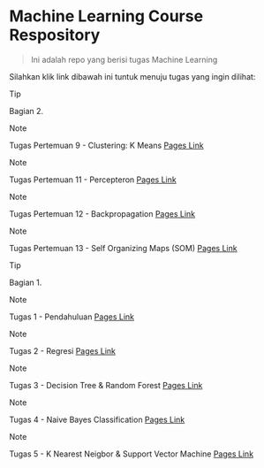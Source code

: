 # Machine Learning Course Respository
> Ini adalah repo yang berisi tugas Machine Learning

Silahkan klik link dibawah ini tuntuk menuju tugas yang ingin dilihat:

> [!TIP]
> Bagian 2.

> [!NOTE]
> Tugas Pertemuan 9 - Clustering: K Means [Pages Link](https://github.com/AdityaR-AI/MLC/tree/main/P9/Clustering_K-Means.md)

> [!NOTE]
> Tugas Pertemuan 11 - Percepteron [Pages Link](https://github.com/AdityaR-AI/MLC/tree/main/P11/Percepteron.md)

> [!NOTE]
> Tugas Pertemuan 12 - Backpropagation [Pages Link](https://github.com/AdityaR-AI/MLC/tree/main/P12/Backpropagation.md)

> [!NOTE]
> Tugas Pertemuan 13 - Self Organizing Maps (SOM) [Pages Link](https://github.com/AdityaR-AI/MLC/tree/main/P13/SOM.md)

> [!TIP]
> Bagian 1.

> [!NOTE]
> Tugas 1 - Pendahuluan [Pages Link](https://github.com/AdityaR-AI/MLC/tree/main/P1/Pendahuluan.md)

> [!NOTE]
> Tugas 2 - Regresi [Pages Link](https://github.com/AdityaR-AI/MLC/tree/main/P2/Regresi_I.md)

> [!NOTE]
> Tugas 3 - Decision Tree & Random Forest [Pages Link](https://github.com/AdityaR-AI/MLC/tree/main/P3/Decision%20Tree%20%26%20Random%20Fores_I.md)

> [!NOTE]
> Tugas 4 - Naive Bayes Classification [Pages Link](https://github.com/AdityaR-AI/MLC/tree/main/P4/Naive%20Bayes%20Classification.md)

> [!NOTE]
> Tugas 5 - K Nearest Neigbor & Support Vector Machine [Pages Link](https://github.com/AdityaR-AI/MLC/tree/main/P5/K%20Nearest%20Neigbor%20&%20Support%20Vector%20Machine_I.md)
